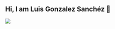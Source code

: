 ## Hi, I am Luis Gonzalez Sanchéz 👋

<!--
**GonzalezSanchezLuis/GonzalezSanchezLuis** is a ✨ _special_ ✨ repository because its `README.md` (this file) appears on your GitHub profile.

Here are some ideas to get you started:

- 🔭 I’m currently working on ...
- 🌱 I’m currently learning ...
- 👯 I’m looking to collaborate on ...
- 🤔 I’m looking for help with ...
- 💬 Ask me about ...!
- 📫 How to reach me: ...
- 😄 Pronouns: ...
- ⚡ Fun fact: ...
-->
<img src="https://github.com/GonzalezSanchezLuis/GonzalezSanchezLuis/assets/56692766/c0ee39f4-5de4-451f-ab97-86aa023c5d27">
